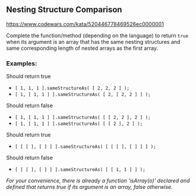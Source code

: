 ## Nesting Structure Comparison

<https://www.codewars.com/kata/520446778469526ec0000001>

Complete the function/method (depending on the language) to return `true` when its argument is an array that has the same nesting structures and same corresponding length of nested arrays as the first array.

### Examples:

Should return true

- `[ 1, 1, 1 ].sameStructureAs( [ 2, 2, 2 ] );`
- `[ 1, [ 1, 1 ] ].sameStructureAs( [ 2, [ 2, 2 ] ] );`

Should return false

- `[ 1, [ 1, 1 ] ].sameStructureAs( [ [ 2, 2 ], 2 ] );`
- `[ 1, [ 1, 1 ] ].sameStructureAs( [ [ 2 ], 2 ] );`

Should return true

- `[ [ [ ], [ ] ] ].sameStructureAs( [ [ [ ], [ ] ] ] );`

Should return false

- `[ [ [ ], [ ] ] ].sameStructureAs( [ [ 1, 1 ] ] );`

_For your convenience, there is already a function 'isArray(o)' declared and defined that returns true if its argument is an array, false otherwise._

